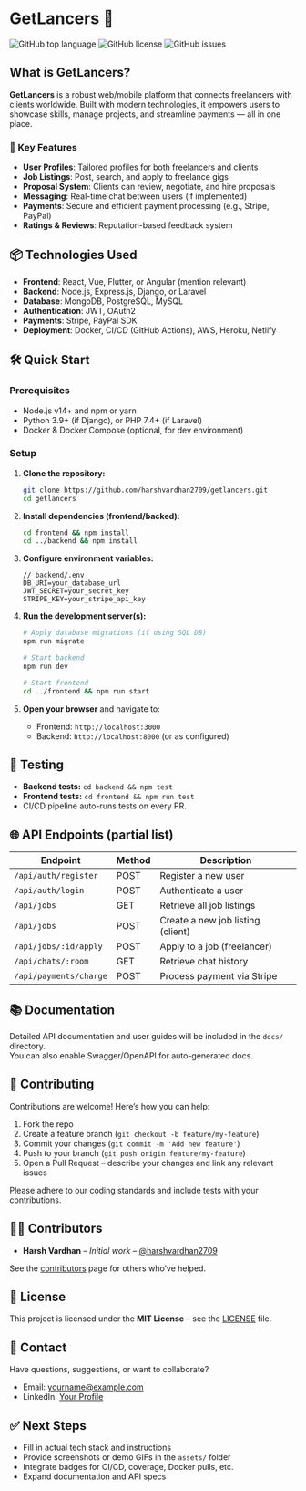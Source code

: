 
# GetLancers 🚀

![GitHub top language](https://img.shields.io/github/languages/top/harshvardhan2709/getlancers?style=flat-square)
![GitHub license](https://img.shields.io/github/license/harshvardhan2709/getlancers?style=flat-square)
![GitHub issues](https://img.shields.io/github/issues/harshvardhan2709/getlancers?style=flat-square)

## What is GetLancers?

**GetLancers** is a robust web/mobile platform that connects freelancers with clients worldwide. Built with modern technologies, it empowers users to showcase skills, manage projects, and streamline payments — all in one place.

### 🎯 Key Features

- **User Profiles**: Tailored profiles for both freelancers and clients
- **Job Listings**: Post, search, and apply to freelance gigs
- **Proposal System**: Clients can review, negotiate, and hire proposals
- **Messaging**: Real-time chat between users (if implemented)
- **Payments**: Secure and efficient payment processing (e.g., Stripe, PayPal)
- **Ratings & Reviews**: Reputation-based feedback system

## 📦 Technologies Used

- **Frontend**: React, Vue, Flutter, or Angular (mention relevant)
- **Backend**: Node.js, Express.js, Django, or Laravel
- **Database**: MongoDB, PostgreSQL, MySQL
- **Authentication**: JWT, OAuth2
- **Payments**: Stripe, PayPal SDK
- **Deployment**: Docker, CI/CD (GitHub Actions), AWS, Heroku, Netlify

## 🛠️ Quick Start

### Prerequisites

- Node.js v14+ and npm or yarn
- Python 3.9+ (if Django), or PHP 7.4+ (if Laravel)
- Docker & Docker Compose (optional, for dev environment)

### Setup

1. **Clone the repository:**
   ```bash
   git clone https://github.com/harshvardhan2709/getlancers.git
   cd getlancers
   ```

2. **Install dependencies (frontend/backed):**
   ```bash
   cd frontend && npm install
   cd ../backend && npm install
   ```

3. **Configure environment variables:**
   ```env
   // backend/.env
   DB_URI=your_database_url
   JWT_SECRET=your_secret_key
   STRIPE_KEY=your_stripe_api_key
   ```

4. **Run the development server(s):**
   ```bash
   # Apply database migrations (if using SQL DB)
   npm run migrate

   # Start backend
   npm run dev

   # Start frontend
   cd ../frontend && npm run start
   ```

5. **Open your browser** and navigate to:
   - Frontend: `http://localhost:3000`
   - Backend: `http://localhost:8000` (or as configured)

## 🧪 Testing

- **Backend tests:** `cd backend && npm test`
- **Frontend tests:** `cd frontend && npm run test`
- CI/CD pipeline auto-runs tests on every PR.

## 🌐 API Endpoints (partial list)

| Endpoint            | Method | Description                            |
|---------------------|--------|----------------------------------------|
| `/api/auth/register`| POST   | Register a new user                    |
| `/api/auth/login`   | POST   | Authenticate a user                    |
| `/api/jobs`         | GET    | Retrieve all job listings              |
| `/api/jobs`         | POST   | Create a new job listing (client)      |
| `/api/jobs/:id/apply` | POST | Apply to a job (freelancer)            |
| `/api/chats/:room`  | GET    | Retrieve chat history                  |
| `/api/payments/charge` | POST| Process payment via Stripe             |

## 📚 Documentation

Detailed API documentation and user guides will be included in the `docs/` directory.  
You can also enable Swagger/OpenAPI for auto-generated docs.

## 🤝 Contributing

Contributions are welcome! Here’s how you can help:

1. Fork the repo  
2. Create a feature branch (`git checkout -b feature/my-feature`)  
3. Commit your changes (`git commit -m 'Add new feature'`)  
4. Push to your branch (`git push origin feature/my-feature`)  
5. Open a Pull Request – describe your changes and link any relevant issues

Please adhere to our coding standards and include tests with your contributions.

## 🧑‍💻 Contributors

- **Harsh Vardhan** – *Initial work* – [@harshvardhan2709](https://github.com/harshvardhan2709)

See the [contributors](https://github.com/harshvardhan2709/getlancers/graphs/contributors) page for others who’ve helped.

## 📄 License

This project is licensed under the **MIT License** – see the [LICENSE](LICENSE) file.

## 📧 Contact

Have questions, suggestions, or want to collaborate?
- Email: yourname@example.com
- LinkedIn: [Your Profile](https://www.linkedin.com/in/yourprofile)

## ✅ Next Steps

- Fill in actual tech stack and instructions
- Provide screenshots or demo GIFs in the `assets/` folder
- Integrate badges for CI/CD, coverage, Docker pulls, etc.
- Expand documentation and API specs
